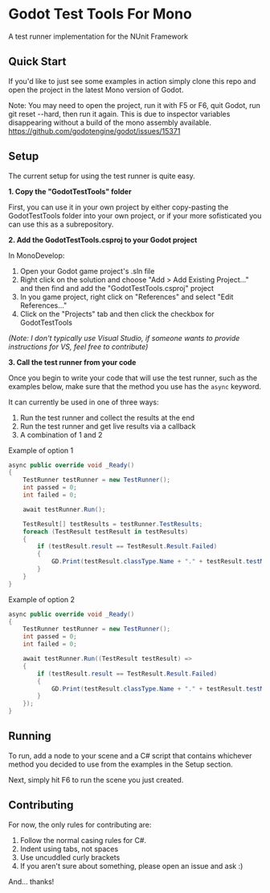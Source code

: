# Godot Test Tools For Mono
A test runner implementation for the NUnit Framework


## Quick Start

If you'd like to just see some examples in action simply clone this repo and open the project in the latest Mono version of Godot.

Note: You may need to open the project, run it with F5 or F6, quit Godot, run git reset --hard, then run it again. This is due to inspector variables disappearing without a build of the mono assembly available. https://github.com/godotengine/godot/issues/15371


## Setup
The current setup for using the test runner is quite easy.

**1. Copy the "GodotTestTools" folder**

First, you can use it in your own project by either copy-pasting the GodotTestTools folder into your own project, or if your more sofisticated you can use this as a subrepository.

**2. Add the GodotTestTools.csproj to your Godot project**

In MonoDevelop:

1. Open your Godot game project's .sln file
1. Right click on the solution and choose "Add > Add Existing Project..." and then find and add the "GodotTestTools.csproj" project
1. In you game project, right click on "References" and select "Edit References..."
1. Click on the "Projects" tab and then click the checkbox for GodotTestTools

*(Note: I don't typically use Visual Studio, if someone wants to provide instructions for VS, feel free to contribute)*

**3. Call the test runner from your code**

Once you begin to write your code that will use the test runner, such as the examples below, make sure that the method you use has the `async` keyword.

It can currently be used in one of three ways:

1. Run the test runner and collect the results at the end
1. Run the test runner and get live results via a callback
1. A combination of 1 and 2

Example of option 1

``` C#
async public override void _Ready()
{
	TestRunner testRunner = new TestRunner();
	int passed = 0;
	int failed = 0;

	await testRunner.Run();

	TestResult[] testResults = testRunner.TestResults;
	foreach (TestResult testResult in testResults)
	{
		if (testResult.result == TestResult.Result.Failed)
		{
			GD.Print(testResult.classType.Name + "." + testResult.testMethod.Name + "\n" + testResult.exception.Message);
		}
	}
}
```

Example of option 2

``` C#
async public override void _Ready()
{
	TestRunner testRunner = new TestRunner();
	int passed = 0;
	int failed = 0;

	await testRunner.Run((TestResult testResult) =>
	{
		if (testResult.result == TestResult.Result.Failed)
		{
			GD.Print(testResult.classType.Name + "." + testResult.testMethod.Name + "\n" + testResult.exception.Message);
		}
	});
}
```


## Running
To run, add a node to your scene and a C# script that contains whichever method you decided to use from the examples in the Setup section.

Next, simply hit F6 to run the scene you just created.


## Contributing
For now, the only rules for contributing are:
1. Follow the normal casing rules for C#.
1. Indent using tabs, not spaces
1. Use uncuddled curly brackets
1. If you aren't sure about something, please open an issue and ask :)

And... thanks!

